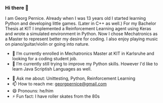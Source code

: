 ### Hi there 👋

I am Georg Pernice. Already when I was 13 years old I started learning Python and developing little games. (Later in C++ as well.)
For my Bachelor Thesis at KIT I implemented a Reinforcement Learning agent using Keras and wrote a simulated environment in Python.
Now I chose Mechatronics as a Master to represent better my desire for coding. I also enjoy playing music on piano/guitar/violin or going into nature.
<!--
**georgpernice/georgpernice** is a ✨ _special_ ✨ repository because its `README.md` (this file) appears on your GitHub profile.
-->

- 🔭 I’m currently enrolled in Mechatronics Master at KIT in Karlsruhe and looking for a coding student job.
- 🌱 I’m currently still trying to improve my Python skills. However I'd like to learn Java Scriptish Languages as well.
<!-- - 👯 I’m looking to collaborate on 
- 🤔 I’m looking for help with Python, -->
- 💬 Ask me about: Unittesting, Python, Reinforcement Learning
- 📫 How to reach me: georgpernice@gmail.com
- 😄 Pronouns: he/him
- ⚡ Fun fact: I have roller skates from the 80s
